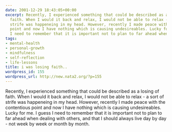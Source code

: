 ```yaml
---
date: 2001-12-29 18:43:05+00:00
excerpt: Recently, I experienced something that could be described as a losing of
  faith. When I would it back and relax, I would not be able to relax - a sort of
  strife was happeneing in my head. However, recently I made peace with the contentious
  point and now I have nothing which is causing undesireables. Lucky for me. I guess
  I need to remember that it is important not to plan to far ahead when dealing...
tags:
- mental-health
- personal-growth
- mindfulness
- self-reflection
- life-lessons
title: i was losing faith..
wordpress_id: 155
wordpress_url: http://new.nata2.org/?p=155
---
```


Recently, I experienced something that could be described as a losing of faith. When I would it back and relax, I would not be able to relax - a sort of strife was happeneing in my head. However, recently I made peace with the contentious point and now I have nothing which is causing undesireables. Lucky for me. I guess I need to remember that it is important not to plan to far ahead when dealing with others, and that I should always live day by day - not week by week or month by month.
